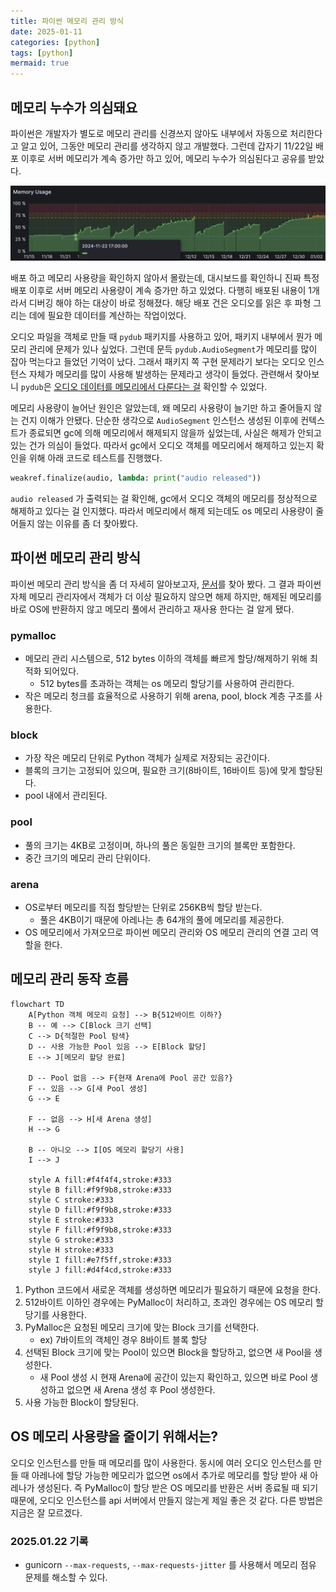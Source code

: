 ```yaml
---
title: 파이썬 메모리 관리 방식
date: 2025-01-11
categories: [python]
tags: [python]
mermaid: true
---
```


## 메모리 누수가 의심돼요

파이썬은 개발자가 별도로 메모리 관리를 신경쓰지 않아도 내부에서 자동으로 처리한다고 알고 있어, 그동안 메모리 관리를 생각하지 않고 개발했다. 그런데 갑자기 11/22일 배포 이후로 서버 메모리가 계속 증가만 하고 있어, 메모리 누수가 의심된다고 공유를 받았다.

![그라파나 메모리 사용량](../assets/img/posts/memory-usage.png)

배포 하고 메모리 사용량을 확인하지 않아서 몰랐는데, 대시보드를 확인하니 진짜 특정 배포 이후로 서버 메모리 사용량이 계속 증가만 하고 있었다. 다행히 배포된 내용이 1개라서 디버깅 해야 하는 대상이 바로 정해졌다.
해당 배포 건은 오디오를 읽은 후 파형 그리는 데에 필요한 데이터를 계산하는 작업이었다.

오디오 파일을 객체로 만들 때 `pydub` 패키지를 사용하고 있어, 패키지 내부에서 뭔가 메모리 관리에 문제가 있나 싶었다.
그런데 문득 `pydub.AudioSegment`가 메모리를 많이 잡아 먹는다고 들었던 기억이 났다. 그래서 패키지 쪽 구현 문제라기 보다는 오디오 인스턴스 자체가 메모리를 많이 사용해 발생하는 문제라고 생각이 들었다.
관련해서 찾아보니 `pydub`은 [오디오 데이터를 메모리에서 다룬다는 걸](https://github.com/jiaaro/pydub/issues/89) 확인할 수 있었다.

메모리 사용량이 늘어난 원인은 알았는데, 왜 메모리 사용량이 늘기만 하고 줄어들지 않는 건지 이해가 안됐다. 단순한 생각으로 `AudioSegment` 인스턴스 생성된 이후에 컨텍스트가 종료되면 gc에 의해 메모리에서 해제되지 않을까 싶었는데, 사실은 해제가 안되고 있는 건가 의심이 들었다.
따라서 gc에서 오디오 객체를 메모리에서 해제하고 있는지 확인을 위해 아래 코드로 테스트를 진행했다.

```python
weakref.finalize(audio, lambda: print("audio released"))
```

`audio released` 가 출력되는 걸 확인해, gc에서 오디오 객체의 메모리를 정상적으로 해제하고 있다는 걸 인지했다.
따라서 메모리에서 해제 되는데도 os 메모리 사용량이 줄어들지 않는 이유를 좀 더 찾아봤다.

## 파이썬 메모리 관리 방식
파이썬 메모리 관리 방식을 좀 더 자세히 알아보고자, [문서](https://docs.python.org/3/c-api/memory.html)를 찾아 봤다.
그 결과 파이썬 자체 메모리 관리자에서 객체가 더 이상 필요하지 않으면 해제 하지만, 해제된 메모리를 바로 OS에 반환하지 않고 메모리 풀에서 관리하고 재사용 한다는 걸 알게 됐다.

### pymalloc
- 메모리 관리 시스템으로, 512 bytes 이하의 객체를 빠르게 할당/해제하기 위해 최적화 되어있다.
    - 512 bytes를 초과하는 객체는 os 메모리 할당기를 사용하여 관리한다.
- 작은 메모리 청크를 효율적으로 사용하기 위해 arena, pool, block 계층 구조를 사용한다.

### block

- 가장 작은 메모리 단위로 Python 객체가 실제로 저장되는 공간이다.
- 블록의 크기는 고정되어 있으며, 필요한 크기(8바이트, 16바이트 등)에 맞게 할당된다.
- pool 내에서 관리된다.

### pool

- 풀의 크기는 4KB로 고정이며, 하나의 풀은 동일한 크기의 블록만 포함한다.
- 중간 크기의 메모리 관리 단위이다.

### arena

- OS로부터 메모리를 직접 할당받는 단위로 256KB씩 할당 받는다.
    - 풀은 4KB이기 때문에 아레나는 총 64개의 풀에 메모리를 제공한다.
- OS 메모리에서 가져오므로 파이썬 메모리 관리와 OS 메모리 관리의 연결 고리 역할을 한다.

## 메모리 관리 동작 흐름
```mermaid
flowchart TD
    A[Python 객체 메모리 요청] --> B{512바이트 이하?}
    B -- 예 --> C[Block 크기 선택]
    C --> D{적절한 Pool 탐색}
    D -- 사용 가능한 Pool 있음 --> E[Block 할당]
    E --> J[메모리 할당 완료]

    D -- Pool 없음 --> F{현재 Arena에 Pool 공간 있음?}
    F -- 있음 --> G[새 Pool 생성]
    G --> E

    F -- 없음 --> H[새 Arena 생성]
    H --> G

    B -- 아니오 --> I[OS 메모리 할당기 사용]
    I --> J

    style A fill:#f4f4f4,stroke:#333
    style B fill:#f9f9b8,stroke:#333
    style C stroke:#333
    style D fill:#f9f9b8,stroke:#333
    style E stroke:#333
    style F fill:#f9f9b8,stroke:#333
    style G stroke:#333
    style H stroke:#333
    style I fill:#e7f5ff,stroke:#333
    style J fill:#d4f4cd,stroke:#333
```
1. Python 코드에서 새로운 객체를 생성하면 메모리가 필요하기 때문에 요청을 한다.
2. 512바이트 이하인 경우에는 PyMalloc이 처리하고, 초과인 경우에는 OS 메모리 할당기를 사용한다.
3. PyMalloc은 요청된 메모리 크기에 맞는 Block 크기를 선택한다.
    - ex) 7바이트의 객체인 경우 8바이트 블록 할당
4. 선택된 Block 크기에 맞는 Pool이 있으면 Block을 할당하고, 없으면 새 Pool을 생성한다.
    - 새 Pool 생성 시 현재 Arena에 공간이 있는지 확인하고, 있으면 바로 Pool 생성하고 없으면 새 Arena 생성 후 Pool 생성한다.
5. 사용 가능한 Block이 할당된다.

## OS 메모리 사용량을 줄이기 위해서는?
오디오 인스턴스를 만들 때 메모리를 많이 사용한다. 동시에 여러 오디오 인스턴스를 만들 때 아레나에 할당 가능한 메모리가 없으면 os에서 추가로 메모리를 할당 받아 새 아레나가 생성된다. 즉 PyMalloc이 할당 받은 OS 메모리를 반환은 서버 종료될 때 되기 때문에, 오디오 인스턴스를 api 서버에서 만들지 않는게 제일 좋은 것 같다. 다른 방법은 지금은 잘 모르겠다.

### 2025.01.22 기록
- gunicorn `--max-requests`, `--max-requests-jitter` 를 사용해서 메모리 점유 문제를 해소할 수 있다.
